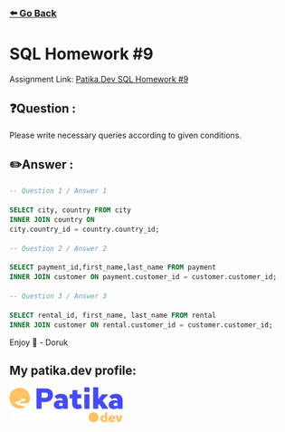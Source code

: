 ### [⬅️ Go Back](../../../README.md)

# SQL Homework #9

Assignment Link: [Patika.Dev SQL Homework #9](https://app.patika.dev/courses/sql/Odev9)

## ❓Question :

Please write necessary queries according to given conditions.

## ✏️Answer :

```sql
-- Question 1 / Answer 1

SELECT city, country FROM city
INNER JOIN country ON
city.country_id = country.country_id;

-- Question 2 / Answer 2

SELECT payment_id,first_name,last_name FROM payment
INNER JOIN customer ON payment.customer_id = customer.customer_id;

-- Question 3 / Answer 3

SELECT rental_id, first_name, last_name FROM rental
INNER JOIN customer ON rental.customer_id = customer.customer_id;
```

Enjoy 🚀 - Doruk

## My patika.dev profile:

<a href="https://app.patika.dev/kaolin"><img src="../../../assets/newPatikaLogo.svg" width=200/></a>
